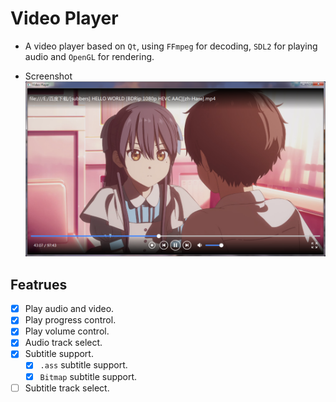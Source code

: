 # Video Player
* A video player based on `Qt`, using `FFmpeg` for decoding, `SDL2` for playing audio and `OpenGL` for rendering.

* Screenshot
![image](./screenshot/run.png)

## Featrues
- [x] Play audio and video.
- [x] Play progress control.
- [x] Play volume control.
- [x] Audio track select.
- [x] Subtitle support.
  - [x] `.ass` subtitle support.
  - [x] `Bitmap` subtitle support.
- [ ] Subtitle track select.
